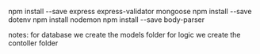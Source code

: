 npm install --save express express-validator mongoose
npm install --save dotenv
npm install nodemon
npm install --save body-parser






notes:
for database we create the models folder
for logic we create the contoller folder   